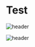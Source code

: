# Test
![header](https://capsule-render.vercel.app/api?type=rounded&color=ffc93c&height=200&section=footer&text=예징징&fontSize=100&animation=fadeIn&fontColor=000000)

![header](https://capsule-render.vercel.app/api?type=rect&height=200&text=Stroke%20Test&fontAlign=70&stroke=00FF00)

